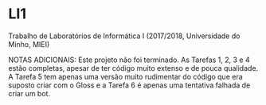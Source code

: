 # LI1
Trabalho de Laboratórios de Informática I (2017/2018, Universidade do Minho, MIEI)

NOTAS ADICIONAIS: Este projeto não foi terminado. As Tarefas 1, 2, 3 e 4 estão completas, apesar de ter código muito extenso e de pouca qualidade. A Tarefa 5 tem apenas uma versão muito rudimentar do código que era suposto criar com o Gloss e a Tarefa 6 é apenas uma tentativa falhada de criar um bot.
